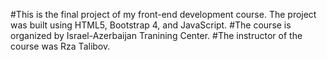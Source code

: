 #This is the final project of my front-end development course. The project was built using HTML5, Bootstrap 4, and JavaScript.
#The course is organized by Israel-Azerbaijan Tranining Center.
#The instructor of the course was Rza Talibov.